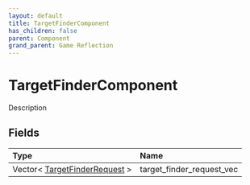 ```yaml
---
layout: default
title: TargetFinderComponent
has_children: false
parent: Component
grand_parent: Game Reflection
---
```

# TargetFinderComponent
Description 

## Fields
| Type | Name |
|:-------------|:--------------|
| Vector< [TargetFinderRequest](/game-reflection/classes/target_finder_request.md) > | target_finder_request_vec |

